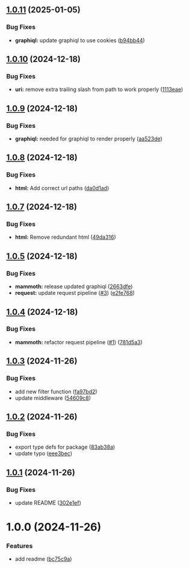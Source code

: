 ## [1.0.11](https://github.com/freshsqueezed/mammothgql/compare/v1.0.10...v1.0.11) (2025-01-05)


### Bug Fixes

* **graphiql:** update graphiql to use cookies ([b94bb44](https://github.com/freshsqueezed/mammothgql/commit/b94bb447dbf98013083b92ff05c912d4fe83af11))

## [1.0.10](https://github.com/freshsqueezed/mammothgql/compare/v1.0.9...v1.0.10) (2024-12-18)


### Bug Fixes

* **uri:** remove extra trailing slash from path to work properly ([1113eae](https://github.com/freshsqueezed/mammothgql/commit/1113eaee7cd70236ea8621adc77da0c3254566bc))

## [1.0.9](https://github.com/freshsqueezed/mammothgql/compare/v1.0.8...v1.0.9) (2024-12-18)


### Bug Fixes

* **graphiql:** needed for graphiql to render properly ([aa523de](https://github.com/freshsqueezed/mammothgql/commit/aa523ded1a595cd281b10fb74ed09ba5b7c4417e))

## [1.0.8](https://github.com/freshsqueezed/mammothgql/compare/v1.0.7...v1.0.8) (2024-12-18)


### Bug Fixes

* **html:** Add correct url paths ([da0d1ad](https://github.com/freshsqueezed/mammothgql/commit/da0d1ad68790a3f8223340c9882e19281518ab50))

## [1.0.7](https://github.com/freshsqueezed/mammothgql/compare/v1.0.6...v1.0.7) (2024-12-18)


### Bug Fixes

* **html:** Remove redundant html ([49da316](https://github.com/freshsqueezed/mammothgql/commit/49da31626f321ce6d80f3737a6263e53d57fa245))

## [1.0.5](https://github.com/freshsqueezed/mammothgql/compare/v1.0.4...v1.0.5) (2024-12-18)


### Bug Fixes

* **mammoth:** release updated graphiql ([2663dfe](https://github.com/freshsqueezed/mammothgql/commit/2663dfe42d4caa0c0e9fecb5f1a13a45460ae695))
* **request:** update request pipeline ([#3](https://github.com/freshsqueezed/mammothgql/issues/3)) ([e2fe768](https://github.com/freshsqueezed/mammothgql/commit/e2fe76820d6f4fc1ba90dc17c0f3326d3a98e15d))

## [1.0.4](https://github.com/freshsqueezed/mammothgql/compare/v1.0.3...v1.0.4) (2024-12-18)


### Bug Fixes

* **mammoth:** refactor request pipeline ([#1](https://github.com/freshsqueezed/mammothgql/issues/1)) ([781d5a3](https://github.com/freshsqueezed/mammothgql/commit/781d5a313f305416dc9c31e150fbf86738997eea))

## [1.0.3](https://github.com/freshsqueezed/mammothgql/compare/v1.0.2...v1.0.3) (2024-11-26)


### Bug Fixes

* add new filter function ([fa97bd2](https://github.com/freshsqueezed/mammothgql/commit/fa97bd2629343ee885d782a190f404afc181f9b9))
* update middleware ([54609c8](https://github.com/freshsqueezed/mammothgql/commit/54609c88b32f1aa21ad695396fff5c02ef3dddf7))

## [1.0.2](https://github.com/freshsqueezed/mammothgql/compare/v1.0.1...v1.0.2) (2024-11-26)


### Bug Fixes

* export type defs for package ([83ab38a](https://github.com/freshsqueezed/mammothgql/commit/83ab38a79fa7d3afa52ea40051d2fbd6f53ad672))
* update typo ([eee3bec](https://github.com/freshsqueezed/mammothgql/commit/eee3bec8c2b5c1d2ead0b4bfc50ba375a3e8bafb))

## [1.0.1](https://github.com/freshsqueezed/mammothgql/compare/v1.0.0...v1.0.1) (2024-11-26)


### Bug Fixes

* update README ([302e1ef](https://github.com/freshsqueezed/mammothgql/commit/302e1ef9762f844db25a61284f2bec77253b208c))

# 1.0.0 (2024-11-26)


### Features

* add readme ([bc75c9a](https://github.com/freshsqueezed/mammothgql/commit/bc75c9a6e93035dff6ce8fc983955159d84a0246))
